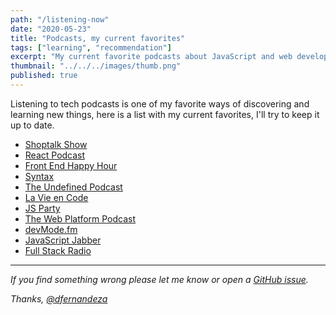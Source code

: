 ```yaml
---
path: "/listening-now"
date: "2020-05-23"
title: "Podcasts, my current favorites"
tags: ["learning", "recommendation"]
excerpt: "My current favorite podcasts about JavaScript and web development in general."
thumbnail: "../../../images/thumb.png"
published: true
---
```


Listening to tech podcasts is one of my favorite ways of discovering and learning new things, here is a list with my current favorites, I'll try to keep it up to date.

- [Shoptalk Show](https://shoptalkshow.com/)
- [React Podcast](https://reactpodcast.com/)
- [Front End Happy Hour](https://frontendhappyhour.com/)
- [Syntax](https://syntax.fm/)
- [The Undefined Podcast](https://undefined.fm/)
- [La Vie en Code](https://www.lavieencode.net/podcast/)
- [JS Party](https://changelog.com/jsparty)
- [The Web Platform Podcast](https://thewebplatformpodcast.com/)
- [devMode.fm](https://devmode.fm/)
- [JavaScript Jabber](https://devchat.tv/js-jabber/)
- [Full Stack Radio](https://fullstackradio.simplecast.com/)

---

_If you find something wrong please let me know or open a [GitHub issue](https://github.com/dfernandeza/danifdz/issues)._

_Thanks, [@dfernandeza](https://twitter.com/dfernandeza)_
